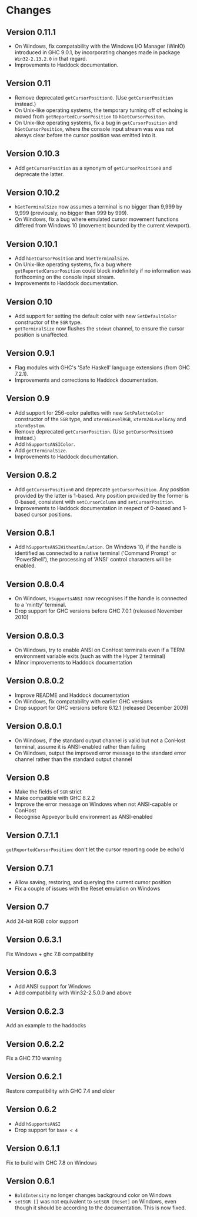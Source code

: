 Changes
=======

Version 0.11.1
--------------

* On Windows, fix compatability with the Windows I/O Manager (WinIO) introduced
  in GHC 9.0.1, by incorporating changes made in package `Win32-2.13.2.0` in
  that regard.
* Improvements to Haddock documentation.

Version 0.11
------------

* Remove deprecated `getCursorPosition0`. (Use `getCursorPosition` instead.)
* On Unix-like operating systems, the temporary turning off of echoing is moved
  from `getReportedCursorPosition` to `hGetCursorPositon`.
* On Unix-like operating systems, fix a bug in `getCursorPosition` and
  `hGetCursorPosition`, where the console input stream was was not always
  clear before the cursor position was emitted into it.

Version 0.10.3
--------------

* Add `getCursorPosition` as a synonym of `getCursorPosition0` and deprecate the
  latter.

Version 0.10.2
--------------

* `hGetTerminalSize` now assumes a terminal is no bigger than 9,999 by 9,999
  (previously, no bigger than 999 by 999).
* On Windows, fix a bug where emulated cursor movement functions differed from
  Windows 10 (movement bounded by the current viewport).

Version 0.10.1
--------------

* Add `hGetCursorPosition` and `hGetTerminalSize`.
* On Unix-like operating systems, fix a bug where `getReportedCursorPosition`
  could block indefinitely if no information was forthcoming on the console
  input stream.
* Improvements to Haddock documentation.

Version 0.10
------------

* Add support for setting the default color with new `SetDefaultColor`
  constructor of the `SGR` type.
* `getTerminalSize` now flushes the `stdout` channel, to ensure the cursor
  position is unaffected.

Version 0.9.1
-------------

* Flag modules with GHC's 'Safe Haskell' language extensions (from GHC 7.2.1).
* Improvements and corrections to Haddock documentation.

Version 0.9
-----------

* Add support for 256-color palettes with new `SetPaletteColor` constructor of
  the `SGR` type, and `xterm6LevelRGB`, `xterm24LevelGray` and `xtermSystem`.
* Remove deprecated `getCursorPosition`. (Use `getCursorPosition0` instead.)
* Add `hSupportsANSIColor`.
* Add `getTerminalSize`.
* Improvements to Haddock documentation.

Version 0.8.2
-------------

* Add `getCursorPosition0` and deprecate `getCursorPosition`. Any position
  provided by the latter is 1-based. Any position provided by the former is
  0-based, consistent with `setCursorColumn` and `setCursorPosition`.
* Improvements to Haddock documentation in respect of 0-based and 1-based
  cursor positions.

Version 0.8.1
-------------

* Add `hSupportsANSIWithoutEmulation`. On Windows 10, if the handle is identified
  as connected to a native terminal ('Command Prompt' or 'PowerShell'), the
  processing of 'ANSI' control characters will be enabled.

Version 0.8.0.4
---------------

* On Windows, `hSupportsANSI` now recognises if the handle is connected to a
  'mintty' terminal.
* Drop support for GHC versions before GHC 7.0.1 (released November 2010)

Version 0.8.0.3
---------------

* On Windows, try to enable ANSI on ConHost terminals even if a TERM environment
  variable exits (such as with the Hyper 2 terminal)
* Minor improvements to Haddock documentation

Version 0.8.0.2
---------------

* Improve README and Haddock documentation
* On Windows, fix compatability with earlier GHC versions
* Drop support for GHC versions before 6.12.1 (released December 2009)

Version 0.8.0.1
---------------

* On Windows, if the standard output channel is valid but not a ConHost
  terminal, assume it is ANSI-enabled rather than failing
* On Windows, output the improved error message to the standard error channel
  rather than the standard output channel

Version 0.8
-----------

* Make the fields of `SGR` strict
* Make compatible with GHC 8.2.2
* Improve the error message on Windows when not ANSI-capable or ConHost
* Recognise Appveyor build environment as ANSI-enabled

Version 0.7.1.1
---------------

`getReportedCursorPosition`: don't let the cursor reporting code be echo'd

Version 0.7.1
-------------

* Allow saving, restoring, and querying the current cursor position
* Fix a couple of issues with the Reset emulation on Windows

Version 0.7
-----------

Add 24-bit RGB color support

Version 0.6.3.1
---------------

Fix Windows + ghc 7.8 compatibility

Version 0.6.3
-------------

* Add ANSI support for Windows
* Add compatibility with Win32-2.5.0.0 and above

Version 0.6.2.3
---------------

Add an example to the haddocks

Version 0.6.2.2
---------------

Fix a GHC 7.10 warning

Version 0.6.2.1
---------------

Restore compatibility with GHC 7.4 and older

Version 0.6.2
-------------

* Add `hSupportsANSI`
* Drop support for `base < 4`

Version 0.6.1.1
---------------

Fix to build with GHC 7.8 on Windows

Version 0.6.1
-------------

* `BoldIntensity` no longer changes background color on Windows
* `setSGR []` was not equivalent to `setSGR [Reset]` on Windows, even though it
  should be according to the documentation. This is now fixed.
